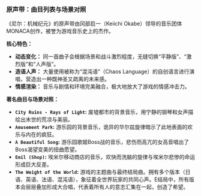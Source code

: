 ### 原声带：曲目列表与场景对照

《尼尔：机械纪元》的原声带由冈部启一（Keiichi Okabe）领导的音乐团体MONACA创作，被誉为游戏音乐史上的杰作。

**核心特色：**
*   **动态变化：** 同一首曲子会根据场景和战斗激烈程度，无缝切换“平静版”、“激烈版”和“人声版”。
*   **造语人声：** 大量使用被称为“混沌语”（Chaos Language）的自创语言进行演唱，营造出一种既神圣又疏离的未来感。
*   **情感渲染：** 音乐与剧情和环境完美融合，极大地放大了游戏的情感冲击力。

**著名曲目与场景对照：**
*   **`City Ruins - Rays of Light`:** 废墟都市的背景音乐，用宁静的钢琴和女声描绘出末世的荒凉与美丽。
*   **`Amusement Park`:** 游乐园的背景音乐，诡异的华尔兹旋律暗示了此地表面的欢乐与内在的疯狂。
*   **`A Beautiful Song`:** 游乐园歌姬Boss战的音乐，悲伤而高亢的女高音唱出了Boss渴望变美的扭曲愿望。
*   **`Emil (Shop)`:** 埃米尔移动商店的音乐，欢快而洗脑的旋律与埃米尔悲惨的命运形成巨大反差。
*   **`The Weight of the World`:** 游戏的主题曲与最终结局曲。拥有多个版本（日语、英语、法语、混沌语），象征着全世界玩家的共同心声。E结局中，所有版本会层层叠加形成大合唱，代表着所有人的意志汇集在一起，创造了希望。